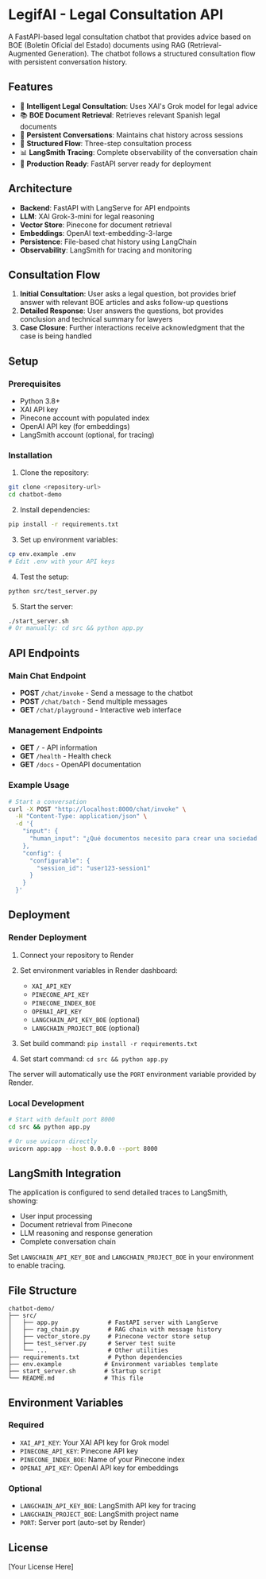 # LegifAI - Legal Consultation API

A FastAPI-based legal consultation chatbot that provides advice based on BOE (Boletín Oficial del Estado) documents using RAG (Retrieval-Augmented Generation). The chatbot follows a structured consultation flow with persistent conversation history.

## Features

- 🤖 **Intelligent Legal Consultation**: Uses XAI's Grok model for legal advice
- 📚 **BOE Document Retrieval**: Retrieves relevant Spanish legal documents
- 💬 **Persistent Conversations**: Maintains chat history across sessions
- 🔄 **Structured Flow**: Three-step consultation process
- 📊 **LangSmith Tracing**: Complete observability of the conversation chain
- 🚀 **Production Ready**: FastAPI server ready for deployment

## Architecture

- **Backend**: FastAPI with LangServe for API endpoints
- **LLM**: XAI Grok-3-mini for legal reasoning
- **Vector Store**: Pinecone for document retrieval
- **Embeddings**: OpenAI text-embedding-3-large
- **Persistence**: File-based chat history using LangChain
- **Observability**: LangSmith for tracing and monitoring

## Consultation Flow

1. **Initial Consultation**: User asks a legal question, bot provides brief answer with relevant BOE articles and asks follow-up questions
2. **Detailed Response**: User answers the questions, bot provides conclusion and technical summary for lawyers
3. **Case Closure**: Further interactions receive acknowledgment that the case is being handled

## Setup

### Prerequisites

- Python 3.8+
- XAI API key
- Pinecone account with populated index
- OpenAI API key (for embeddings)
- LangSmith account (optional, for tracing)

### Installation

1. Clone the repository:
```bash
git clone <repository-url>
cd chatbot-demo
```

2. Install dependencies:
```bash
pip install -r requirements.txt
```

3. Set up environment variables:
```bash
cp env.example .env
# Edit .env with your API keys
```

4. Test the setup:
```bash
python src/test_server.py
```

5. Start the server:
```bash
./start_server.sh
# Or manually: cd src && python app.py
```

## API Endpoints

### Main Chat Endpoint
- **POST** `/chat/invoke` - Send a message to the chatbot
- **POST** `/chat/batch` - Send multiple messages
- **GET** `/chat/playground` - Interactive web interface

### Management Endpoints
- **GET** `/` - API information
- **GET** `/health` - Health check
- **GET** `/docs` - OpenAPI documentation

### Example Usage

```bash
# Start a conversation
curl -X POST "http://localhost:8000/chat/invoke" \
  -H "Content-Type: application/json" \
  -d '{
    "input": {
      "human_input": "¿Qué documentos necesito para crear una sociedad limitada?"
    },
    "config": {
      "configurable": {
        "session_id": "user123-session1"
      }
    }
  }'
```

## Deployment

### Render Deployment

1. Connect your repository to Render
2. Set environment variables in Render dashboard:
   - `XAI_API_KEY`
   - `PINECONE_API_KEY`
   - `PINECONE_INDEX_BOE`
   - `OPENAI_API_KEY`
   - `LANGCHAIN_API_KEY_BOE` (optional)
   - `LANGCHAIN_PROJECT_BOE` (optional)

3. Set build command: `pip install -r requirements.txt`
4. Set start command: `cd src && python app.py`

The server will automatically use the `PORT` environment variable provided by Render.

### Local Development

```bash
# Start with default port 8000
cd src && python app.py

# Or use uvicorn directly
uvicorn app:app --host 0.0.0.0 --port 8000
```

## LangSmith Integration

The application is configured to send detailed traces to LangSmith, showing:
- User input processing
- Document retrieval from Pinecone  
- LLM reasoning and response generation
- Complete conversation chain

Set `LANGCHAIN_API_KEY_BOE` and `LANGCHAIN_PROJECT_BOE` in your environment to enable tracing.

## File Structure

```
chatbot-demo/
├── src/
│   ├── app.py              # FastAPI server with LangServe
│   ├── rag_chain.py        # RAG chain with message history
│   ├── vector_store.py     # Pinecone vector store setup
│   ├── test_server.py      # Server test suite
│   └── ...                 # Other utilities
├── requirements.txt        # Python dependencies
├── env.example            # Environment variables template
├── start_server.sh        # Startup script
└── README.md              # This file
```

## Environment Variables

### Required
- `XAI_API_KEY`: Your XAI API key for Grok model
- `PINECONE_API_KEY`: Pinecone API key
- `PINECONE_INDEX_BOE`: Name of your Pinecone index
- `OPENAI_API_KEY`: OpenAI API key for embeddings

### Optional
- `LANGCHAIN_API_KEY_BOE`: LangSmith API key for tracing
- `LANGCHAIN_PROJECT_BOE`: LangSmith project name
- `PORT`: Server port (auto-set by Render)

## License

[Your License Here]
